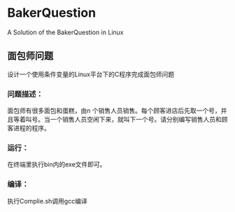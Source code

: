 # BakerQuestion
 A Solution of the BakerQuestion in Linux



## 面包师问题

设计一个使用条件变量的Linux平台下的C程序完成面包师问题



### 问题描述：

面包师有很多面包和蛋糕，由n 个销售人员销售。每个顾客进店后先取一个号，并且等着叫号。当一个销售人员空闲下来，就叫下一个号。请分别编写销售人员和顾客进程的程序。



### 运行：

在终端里执行bin内的exe文件即可。



### 编译：

执行Complie.sh调用gcc编译